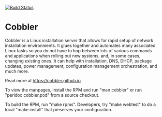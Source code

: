 [![Build Status](https://travis-ci.org/cobbler/cobbler.svg?branch=release28)](https://travis-ci.org/cobbler/cobbler)

Cobbler
=======

Cobbler is a Linux installation server that allows for rapid setup of network installation environments. It glues together and automates many associated Linux tasks so you do not have to hop between lots of various commands and applications when rolling out new systems, and, in some cases, changing existing ones. It can help with installation, DNS, DHCP, package updates, power management, configuration management orchestration, and much more.

Read more at https://cobbler.github.io

To view the manpages, install the RPM and run "man cobbler" or run "perldoc cobbler.pod" from a source checkout.

To build the RPM, run "make rpms".   Developers, try "make webtest" to do a local "make install" that preserves your configuration.
